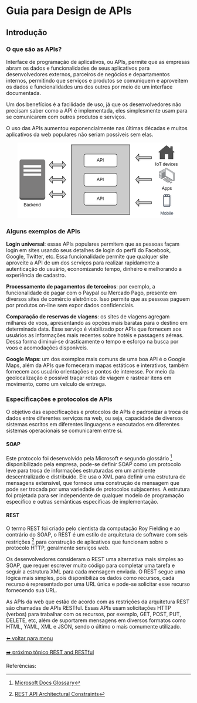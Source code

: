 # Guia para Design de APIs

## Introdução


### O que são as APIs?

Interface de programação de aplicativos, ou APIs, permite que as empresas abram os dados e funcionalidades de seus aplicativos para desenvolvedores externos, parceiros de negócios e departamentos internos, permitindo que serviços e produtos se comuniquem e aproveitem os dados e funcionalidades uns dos outros por meio de um interface documentada.

Um dos benefícios é a facilidade de uso, já que os desenvolvedores não precisam saber como a API é implementada, eles simplesmente usam para se comunicarem com outros produtos e serviços.

O uso das APIs aumentou exponencialmente nas últimas décadas e muitos aplicativos da web populares não seriam possíveis sem elas.

<p align="center">
  <img src="images/api-diagram.png">
</p>

### Alguns exemplos de APIs

**Login universal**: essas APIs populares permitem que as pessoas façam login em sites usando seus detalhes de login do perfil do Facebook, Google, Twitter, etc. Essa funcionalidade permite que qualquer site aproveite a API de um dos serviços para realizar rapidamente a autenticação do usuário, economizando tempo, dinheiro e melhorando a experiência de cadastro. 

**Processamento de pagamentos de terceiros**: por exemplo, a funcionalidade de pagar com o Paypal ou Mercado Pago, presente em diversos sites de comércio eletrônico. Isso permite que as pessoas paguem por produtos on-line sem expor dados confidenciais.

**Comparação de reservas de viagens**: os sites de viagens agregam milhares de voos, apresentando as opções mais baratas para o destino em determinada data. Esse serviço é viabilizado por APIs que fornecem aos usuários as informações mais recentes sobre hotéis e passagens aéreas. Dessa forma diminui-se drasticamente o tempo e esforço na busca por voos e acomodações disponíveis.

**Google Maps**: um dos exemplos mais comuns de uma boa API é o Google Maps, além da APIs que forneceram mapas estáticos e interativos, também fornecem aos usuário orientações e pontos de interesse. Por meio da geolocalização é possível traçar rotas de viagem e rastrear itens em movimento, como um veículo de entrega.


### Especificações e protocolos de APIs

O objetivo das especificações e protocolos de APIs é padronizar a troca de dados entre diferentes serviços na web, ou seja, capacidade de diversos sistemas escritos em diferentes linguagens e executados em diferentes sistemas operacionais se comunicarem entre si.

#### SOAP

Este protocolo foi desenvolvido pela Microsoft e segundo glossário [^1] disponibilizado pela empresa, pode-se definir SOAP como um protocolo leve para troca de informações estruturadas em um ambiente descentralizado e distribuído. Ele usa o XML para definir uma estrutura de mensagens extensível, que fornece uma construção de mensagem que pode ser trocada por uma variedade de protocolos subjacentes. A estrutura foi projetada para ser independente de qualquer modelo de programação específico e outras semânticas específicas de implementação.

#### REST

O termo REST foi criado pelo cientista da computação Roy Fielding e ao contrário do SOAP, o REST é um estilo de arquitetura de software com seis restrições [^2] para construção de aplicativos que funcionam sobre o protocolo HTTP, geralmente serviços web.

Os desenvolvedores consideram o REST uma alternativa mais simples ao SOAP, que requer escrever muito código para completar uma tarefa e seguir a estrutura XML para cada mensagem enviada. O REST segue uma lógica mais simples, pois disponibiliza os dados como recursos, cada recurso é representado por uma URL única e pode-se solicitar esse recurso fornecendo sua URL.

As APIs da web que estão de acordo com as restrições da arquitetura REST são chamadas de APIs RESTful. Essas APIs usam solicitações HTTP (verbos) para trabalhar com os recursos, por exemplo, GET, POST, PUT, DELETE, etc, além de suportarem mensagens em diversos formatos como HTML, YAML, XML e JSON, sendo o último o mais comumente utilizado.

[⬅️ voltar para menu](index.md)

[➡️ próximo tópico REST and RESTful]()

Referências:

[^1]: [Microsoft Docs Glossary](https://docs.microsoft.com/en-us/openspecs/windows_protocols/ms-wusp/5daaa9d9-26aa-42fc-a431-c011166dc58f)
[^2]: [REST API Architectural Constraints](https://www.geeksforgeeks.org/rest-api-architectural-constraints/)



